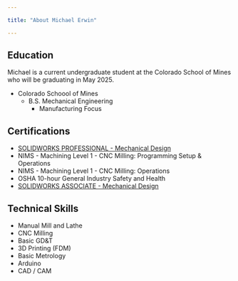 ```yaml
---

title: "About Michael Erwin"

---
```


## Education

Michael is a current undergraduate student at the Colorado School of Mines who will be graduating in May 2025.

* Colorado Schoool of Mines
  * B.S. Mechanical Engineering
    * Manufacturing Focus

## Certifications

* [SOLIDWORKS PROFESSIONAL - Mechanical Design](https://cv.virtualtester.com/qr/?b=SLDWRKS&i=C-AHTDLU2RVJ)
* NIMS - Machining Level 1 - CNC Milling: Programming Setup & Operations
* NIMS - Machining Level 1 - CNC Milling: Operations
* OSHA 10-hour General Industry Safety and Health
* [SOLIDWORKS ASSOCIATE - Mechanical Design](https://cv.virtualtester.com/qr/?b=SLDWRKS&i=C-V82RJ953YF)

## Technical Skills

* Manual Mill and Lathe
* CNC Milling
* Basic GD&T
* 3D Printing (FDM)
* Basic Metrology
* Arduino
* CAD / CAM


